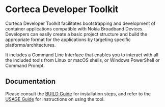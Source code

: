 # Corteca Developer Toolkit

Corteca Developer Toolkit facilitates bootstrapping and development of container applications compatible with Nokia Broadband Devices. Developers can easily create a basic project structure and build the appropriate format for the applications by targeting specific platforms/architectures.

It includes a Command Line Interface that enables you to interact with all the included tools from Linux or macOS shells, or Windows PowerShell or Command Prompt.

## Documentation

Please consult the [BUILD Guide](doc/BUILD.md) for installation steps, and refer to the [USAGE Guide](doc/USAGE.md) for instructions on using the tool.

